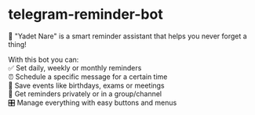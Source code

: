 # telegram-reminder-bot

🤖 "Yadet Nare" is a smart reminder assistant that helps you never forget a thing!

With this bot you can:  
✅ Set daily, weekly or monthly reminders  
⏰ Schedule a specific message for a certain time  
📆 Save events like birthdays, exams or meetings  
📲 Get reminders privately or in a group/channel  
🎛️ Manage everything with easy buttons and menus
